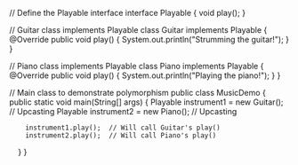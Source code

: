 
// Define the Playable interface
interface Playable {
    void play();
}

// Guitar class implements Playable
class Guitar implements Playable {
    @Override
    public void play() {
        System.out.println("Strumming the guitar!");
    }
}

// Piano class implements Playable
class Piano implements Playable {
    @Override
    public void play() {
        System.out.println("Playing the piano!");
    }
}

// Main class to demonstrate polymorphism
public class MusicDemo {
    public static void main(String[] args) {
        Playable instrument1 = new Guitar();  // Upcasting
        Playable instrument2 = new Piano();   // Upcasting

        instrument1.play();  // Will call Guitar's play()
        instrument2.play();  // Will call Piano's play()
    }
}
